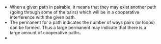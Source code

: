 * When a given path in pairable, it means that they may exist another path (going through some of the pairs) which will be in a cooperative interference with the given path.
* The permanent for a path indicates the number of ways pairs (or loops) can be formed. Thus a large permanent may indicate that there is a large amount of cooperative paths.
* 